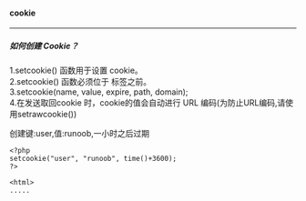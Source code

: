 #### cookie
---
##### 如何创建 Cookie？
1.setcookie() 函数用于设置 cookie。  
2.setcookie() 函数必须位于 <html> 标签之前。  
3.setcookie(name, value, expire, path, domain);  
4.在发送取回cookie 时，cookie的值会自动进行 URL 编码(为防止URL编码,请使用setrawcookie())

创建键:user,值:runoob,一小时之后过期
```
<?php
setcookie("user", "runoob", time()+3600);
?>

<html>
.....
```


